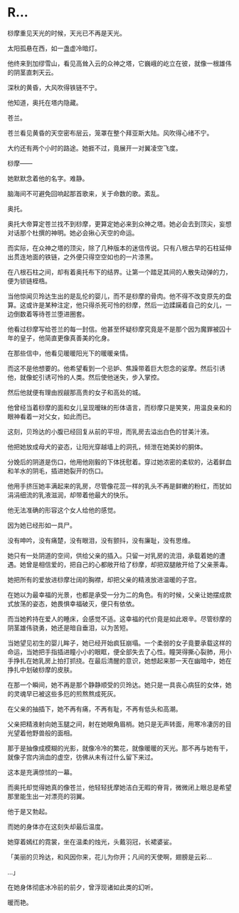 # R…

桫摩重见天光的时候，天光已不再是天光。

太阳孤悬在西，如一盏虚冷暗灯。

他终来到加缪雪山，看见高耸入云的众神之塔，它巍峨的屹立在彼，就像一根雄伟的阴茎直刺天云。

深秋的黄昏，大风吹得铁链不宁。

他知道，奥托在塔内隐藏。

苍兰。

苍兰看见黄昏的天空密布层云，笼罩在整个拜亚斯大陆。风吹得心绪不宁。

大约还有两个小时的路途。她捱不过，竟展开一对翼凌空飞度。

桫摩——

她默默念着他的名字。难静。

脑海间不可避免回响起那首歌来，关于命数的歌。紊乱。

奥托。

奥托大帝算定苍兰找不到桫摩，更算定她必来到众神之塔。她必会去到顶尖，妄想对话那个杜撰的神明。她必会揪心天空的命运。

而实际，在众神之塔的顶尖，除了几种版本的迷信传说。只有八根古早的石柱延伸出贯连地面的铁链，之外便只得空空如也的一片漆黑。

在八根石柱之间，却有着奥托布下的结界。让第一个踏足其间的人散失动弹的力，便为锁链桎梏。

当他惊闻贝玲达生出的是乱伦的婴儿，而不是桫摩的骨肉。他不得不改变原先的盘算。这或许是某种注定，他只得杀死可怜的桫摩，然后一边蹂躏着自己的女儿，一边倒数着等待苍兰堕进圈套。

他看过桫摩写给苍兰的每一封信。他甚至怀疑桫摩究竟是不是那个因为魔罪被囚十年的皇子，他简直更像真善美的化身。

在那些信中，他看见暖暖阳光下的暖暖亲情。

而这不是他想要的。他希望看到一个忌妒、焦躁带着巨大怨念的娑摩。然后引诱他，就像蛇引诱可怜的人类。然后使他迷失，步入掌控。

然后他就便有理由觊觎那高贵的女子和高处的城。

他曾经当着桫摩的面和女儿呈现暧昧的形体语言，而桫摩只是笑笑，用温良亲和的眼神看着一对父女，如此而已。

这刻，贝玲达的小腹已经回复从前的平坦，而乳房去溢出白色的甘美汁液。

他把她放成母犬的姿态，让阳光穿越墙上的洞孔，倾泄在她美妙的胴体。

分娩后的阴道是伤口，他用他刚毅的下体抚慰着。穿过她浓密的柔软的，沾着鲜血和羊水的阴毛，插进她裂开的伤口。

他用手挤压她丰满起来的乳房，尽管像花蕊一样的乳头不再是鲜嫩的粉红，而犹如涓涓细流的乳液滋润，却带着他最大的快乐。

他无法准确的形容这个女人给他的感觉。

因为她已经形如一具尸。

没有呻吟，没有痛楚，没有眼泪，没有颤抖，没有廉耻，没有思维。

她只有一处阴道的空间，供给父亲的插入。只留一对乳房的流泪，承载着她的遭遇。她曾是相信爱的，把自己的心都敞开给了桫摩，却把双腿敞开给了父亲荼毒。

她把所有的爱放进桫摩壮阔的胸襟，却把父亲的精液放进温暖的子宫。

在她以为最幸福的光景，也都是承受一分为二的角色。有的时候，父亲让她摆成款式放荡的姿态，她畏惧幸福破灭，便只有依依。

而当她矜持在爱人的睡床，会感觉不适。这幸福的代价竟是如此艰辛。尽管桫摩的阴茎雄伟骁勇，她还是暗自垂泪，以为苦短。

当她望见初生的婴儿眸子，她已经开始疯狂崩塌。一个柔弱的女子竟要承载这样的命运，当她把手指插进瞳小小的眼眶，便全部失去了心性。瞳哭得撕心裂肺，用小手挣扎在她乳房上拍打抓挠。在最后清醒的意识，她想起来那一天在幽暗中，她在挣扎中划破桫摩的皮肤。

在那一个瞬间，她不再是那个静静顺受的贝玲达。她只是一具丧心病狂的女体，她的灵魂早已被这些多厄的煎熬熬成死灰。

在父亲的抽插下，她不再有痛，不再有耻，不再有低头和高潮。

父亲把精液射向她玉腿之间，射在她眼角眉梢。她只是无声转面，用寒冷凄厉的目光望着他野兽般的面相。

那于是抽像成模糊的光影，就像冷冷的繁花，就像暖暖的天光。那不再与她有干，就像子宫内淌血的虚空，彷佛从未有过什么留下来过。

这本是充满惊怵的一幕。

而奥托却觉得她真的像苍兰，他轻轻抚摩她洁白无暇的脊背，微微闭上眼总是希望那里能生出一对漂亮的羽翼。

他于是又勃起。

而她的身体亦在这刻失却最后温度。

她穿着嫣红的霓裳，坐在温柔的烛光，头戴羽冠，长裙婆娑。

「美丽的贝玲达，和风因你来，花儿为你开；凡间的天使啊，翅膀是云彩…

…」

在她身体彻底冰冷前的前夕，曾浮现诸如此类的幻听。

暖而艳。
